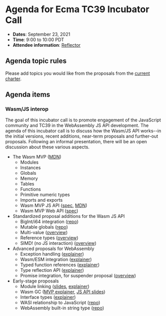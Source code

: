# Agenda for Ecma TC39 Incubator Call

- **Dates**: September 23, 2021
- **Time**: 9:00 to 10:00 PDT
- **Attendee information**: [Reflector](https://github.com/tc39/Reflector/issues/400)

## Agenda topic rules

Please add topics you would like from the proposals from the [current charter](https://github.com/tc39/incubator-agendas/issues/18).

## Agenda items

### Wasm/JS interop

The goal of this incubator call is to promote engagement of the JavaScript community and TC39 in the WebAssembly JS API development. The agenda of this incubator call is to discuss how the Wasm/JS API works--in the initial versions, recent additions, near-term proposals and further-out proposals. Following an informal presentation, there will be an open discussion about these various aspects.

- The Wasm MVP ([MDN](https://developer.mozilla.org/en-US/docs/WebAssembly/Concepts))
  - Modules
  - Instances
  - Globals
  - Memory
  - Tables
  - Functions
  - Primitive numeric types
  - Imports and exports
  - Wasm MVP JS API ([spec](https://webassembly.github.io/spec/js-api/index.html), [MDN](https://developer.mozilla.org/en-US/docs/Web/JavaScript/Reference/Global_Objects/WebAssembly))
  - Wasm MVP Web API ([spec](https://webassembly.github.io/spec/web-api/index.html))
- Standardized proposal additions for the Wasm JS API
  - BigInt/i64 integration ([repo](https://github.com/WebAssembly/JS-BigInt-integration))
  - Mutable globals ([repo](https://github.com/WebAssembly/mutable-global/blob/master/proposals/mutable-global/Overview.md))
  - Multi-value ([overview](https://github.com/WebAssembly/multi-value/blob/master/proposals/multi-value/Overview.md))
  - Reference types ([overview](https://github.com/WebAssembly/reference-types/blob/master/proposals/reference-types/Overview.md))
  - SIMD! (no JS interaction) ([overview](https://github.com/WebAssembly/simd/blob/main/proposals/simd/SIMD.md))
- Advanced proposals for WebAssembly
  - Exception handling ([explainer](https://github.com/WebAssembly/exception-handling/blob/main/proposals/exception-handling/Exceptions.md))
  - Wasm/ESM integration ([explainer](https://github.com/WebAssembly/esm-integration/tree/main/proposals/esm-integration))
  - Typed function references ([explainer](https://github.com/WebAssembly/function-references/blob/master/proposals/function-references/Overview.md))
  - Type reflection API ([explainer](https://github.com/WebAssembly/js-types/blob/main/proposals/js-types/Overview.md))
  - Promise integration, for suspender proposal ([overview](https://github.com/WebAssembly/js-promise-integration/blob/main/proposals/js-promise-integration/Overview.md))
- Early-stage proposals
  - Module linking ([slides](https://docs.google.com/presentation/d/1PSC3Q5oFsJEaYyV5lNJvVgh-SNxhySWUqZ6puyojMi8/edit#), [explainer](https://github.com/WebAssembly/module-linking/blob/main/proposals/module-linking/Explainer.md))
  - Wasm GC ([MVP explainer](https://github.com/WebAssembly/gc/blob/master/proposals/gc/MVP.md), [JS API slides](https://docs.google.com/presentation/d/1XwCwOQvTTuV5mU74d2wLnEqsdpi20ReCxtFRZLcW0EA/edit))
  - Interface types ([explainer](https://github.com/WebAssembly/interface-types/blob/main/proposals/interface-types/Explainer.md))
  - WASI relationship to JavaScript ([repo](https://github.com/WebAssembly/wasi))
  - WebAssembly built-in string type ([repo](https://github.com/AssemblyScript/universal-strings))
